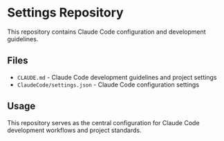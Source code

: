 # Settings Repository

This repository contains Claude Code configuration and development guidelines.

## Files

- `CLAUDE.md` - Claude Code development guidelines and project settings
- `ClaudeCode/settings.json` - Claude Code configuration settings

## Usage

This repository serves as the central configuration for Claude Code development workflows and project standards.